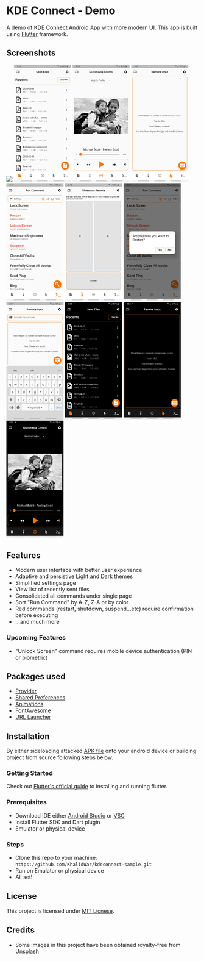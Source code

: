 # KDE Connect - Demo
A demo of [KDE Connect Android App](https://github.com/KDE/kdeconnect-android) with more modern UI. This app is built using [Flutter](https://flutter.dev) framework.


## Screenshots
<img src="assets/readme/kdeconnect_dark.gif" width="150"> <img src="https://github.com/KhalidWar/kdeconnect/blob/master/assets/readme/send_files_tab.jpg" width="150"> <img src="https://github.com/KhalidWar/kdeconnect/blob/master/assets/readme/media_control_tab.jpg" width="150"> <img src="https://github.com/KhalidWar/kdeconnect/blob/master/assets/readme/remote_input_tab.jpg" width="150"> <img src="https://github.com/KhalidWar/kdeconnect/blob/master/assets/readme/run_command_tab.jpg" width="150"> <img src="https://github.com/KhalidWar/kdeconnect/blob/master/assets/readme/slideshow_remote_tab.jpg" width="150"> <img src="https://github.com/KhalidWar/kdeconnect/blob/master/assets/readme/restart_confirmation.jpg" width="150"> <img src="https://github.com/KhalidWar/kdeconnect/blob/master/assets/readme/remote_input_keyboard_on.jpg" width="150"> <img src="https://github.com/KhalidWar/kdeconnect/blob/master/assets/readme/send_files_tab_night.jpg" width="150"> <img src="https://github.com/KhalidWar/kdeconnect/blob/master/assets/readme/remote_input_tab_night.jpg" width="150"> <img src="https://github.com/KhalidWar/kdeconnect/blob/master/assets/readme/media_control_tab_night.jpg" width="150">


## Features
- Modern user interface with better user experience
- Adaptive and persistive Light and Dark themes
- Simplified settings page
- View list of recently sent files
- Consolidated all commands under single page
- Sort "Run Command" by A-Z, Z-A or by color
- Red commands (restart, shutdown, suspend...etc) require confirmation before executing
- ...and much more

### Upcoming Features
- "Unlock Screen" command requires mobile device authentication (PIN or biometric)


## Packages used
- [Provider](https://pub.dev/packages/provider)
- [Shared Preferences](https://pub.dev/packages/shared_preferences)
- [Animations](https://pub.dev/packages/animations)
- [FontAwesome](https://pub.dev/packages/font_awesome_flutter)
- [URL Launcher](https://pub.dev/packages/url_launcher)


## Installation
By either sideloading attacked [APK file](https://github.com/KhalidWar/kdeconnect-sample/releases) onto your android device or building project from source following steps below.


### Getting Started
Check out [Flutter's official guide](https://flutter.dev/docs/get-started/install) to installing and running flutter.

### Prerequisites
- Download IDE either [Android Studio](https://developer.android.com/studio) or [VSC](https://code.visualstudio.com/)
- Install Flutter SDK and Dart plugin
- Emulator or physical device

### Steps
- Clone this repo to your machine: `https://github.com/KhalidWar/kdeconnect-sample.git`
- Run on Emulator or physical device
- All set!

## License
This project is licensed under [MIT Licnese](https://github.com/KhalidWar/kdeconnect-sample/blob/master/LICENSE).

## Credits
- Some images in this project have been obtained royalty-free from [Unsplash](https://unsplash.com/)
